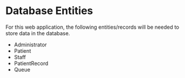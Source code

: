 # Database Entities

For this web application, the following entities/records will be needed to store data in the database.

- Administrator 
- Patient
- Staff
- PatientRecord
- Queue
